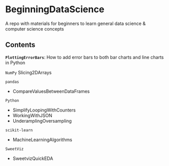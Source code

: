 # BeginningDataScience
A repo with materials for beginners to learn general data science & computer science concepts

## Contents


**`PlottingErrorBars`**: How to add error bars to both bar charts and line charts in Python

`NumPy`
 Slicing2DArrays

`pandas`
- CompareValuesBetweenDataFrames

`Python`
- SimplifyLoopingWithCounters
- WorkingWithJSON
- UnderamplingOversampling

`scikit-learn`
- MachineLearningAlgorithms

`SweetViz`
- SweetvizQuickEDA
